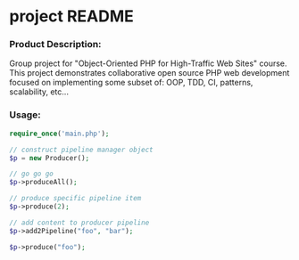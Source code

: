 project README
==========

### Product Description:

Group project for "Object-Oriented PHP for High-Traffic Web Sites" course.
This project demonstrates collaborative open source PHP web development focused on implementing some subset of: OOP, TDD, CI, patterns, scalability, etc...


### Usage:

```php
require_once('main.php');

// construct pipeline manager object
$p = new Producer();

// go go go
$p->produceAll();

// produce specific pipeline item
$p->produce(2);

// add content to producer pipeline
$p->add2Pipeline("foo", "bar");

$p->produce("foo");
```

